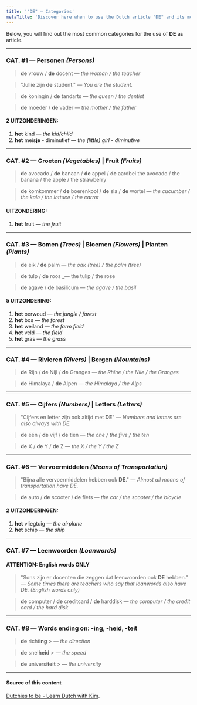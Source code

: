 ```yaml
---
title: '"DE" — Categories'
metaTitle: 'Discover here when to use the Dutch article "DE" and its most common used categories.'
---
```


Below, you will find out the most common categories for the use of **DE** as article.

---

### CAT. #1 — Personen _(Persons)_

> **de** vrouw / **de** docent
> _— the woman / the teacher_

> "Jullie zijn **de** student."
> _— You are the student._

> **de** koningin / **de** tandarts
> _— the queen / the dentist_

> **de** moeder / **de** vader
> _— the mother / the father_

#### 2 UITZONDERINGEN:

1. **het** kind _— the kid/child_
2. **het** meis**je** - diminutief _— the (little) girl - diminutive_

---

### CAT. #2 — Groeten _(Vegetables)_ | Fruit _(Fruits)_

> **de** avocado / **de** banaan / **de** appel / **de** aardbei
> the avocado / the banana / the apple / the strawberry

> **de** komkommer / **de** boerenkool / **de** sla / **de** wortel
> _— the cucumber / the kale / the lettuce / the carrot_

#### UITZONDERING:

1. **het** fruit _— the fruit_

---

### CAT. #3 — Bomen _(Trees)_ | Bloemen _(Flowers)_ | Planten _(Plants)_

> **de** eik / **de** palm
> _— the oak (tree) / the palm (tree)_

> **de** tulp / **de** roos
> \_— the tulip / the rose

> **de** agave / **de** basilicum
> _— the agave / the basil_

#### 5 UITZONDERING:

1. **het** oerwoud _— the jungle / forest_
2. **het** bos _— the forest_
3. **het** weiland _— the farm field_
4. **het** veld _— the field_
5. **het** gras _— the grass_

---

### CAT. #4 — Rivieren _(Rivers)_ | Bergen _(Mountains)_

> **de** Rijn / **de** Nijl / **de** Granges
> _— the Rhine / the Nile / the Granges_

> **de** Himalaya / **de** Alpen
> _— the Himalaya / the Alps_

---

### CAT. #5 — Cijfers _(Numbers)_ | Letters _(Letters)_

> "Cijfers en letter zijn ook altijd met **DE**"
> _— Numbers and letters are also always with DE._

> **de** één / **de** vijf / **de** tien
> _— the one / the five / the ten_

> **de** X / **de** Y / **de** Z
> _— the X / the Y / the Z_

---

### CAT. #6 — Vervoermiddelen _(Means of Transportation)_

> "Bijna alle vervoermiddelen hebben ook **DE**."
> _— Almost all means of transportation have DE._

> **de** auto / **de** scooter / **de** fiets
> _— the car / the scooter / the bicycle_

#### 2 UITZONDERINGEN:

1. **het** vliegtuig _— the airplane_
2. **het** schip _— the ship_

---

### CAT. #7 — Leenwoorden _(Loanwords)_

#### ATTENTION: English words ONLY

> "Sons zijn er docenten die zeggen dat leenwoorden ook **DE** hebben."
> _— Some times there are teachers who say that loanwords also have DE. (English words only)_

> **de** computer / **de** creditcard / **de** harddisk
> _— the computer / the credit card / the hard disk_

---

### CAT. #8 — Words ending on: **-ing**, **-heid**, **-teit**

> **de** richt**ing** > _— the direction_

> **de** snel**heid** > _— the speed_

> **de** universi**teit** > _— the university_

---

#### Source of this content

[Dutchies to be - Learn Dutch with Kim](https://youtu.be/3f6ppki9o54).
